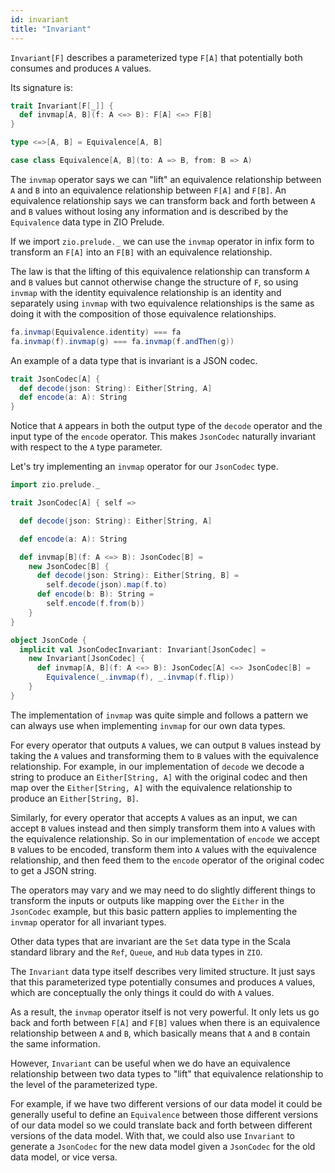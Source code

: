 ```yaml
---
id: invariant
title: "Invariant"
---
```


`Invariant[F]` describes a parameterized type `F[A]` that potentially both consumes and produces `A` values.

Its signature is:

```scala mdoc
trait Invariant[F[_]] {
  def invmap[A, B](f: A <=> B): F[A] <=> F[B]
}

type <=>[A, B] = Equivalence[A, B]

case class Equivalence[A, B](to: A => B, from: B => A)
```

The `invmap` operator says we can "lift" an equivalence relationship between `A` and `B` into an equivalence relationship between `F[A]` and `F[B]`. An equivalence relationship says we can transform back and forth between `A` and `B` values without losing any information and is described by the `Equivalence` data type in ZIO Prelude.

If we import `zio.prelude._` we can use the `invmap` operator in infix form to transform an `F[A]` into an `F[B]` with an equivalence relationship.

The law is that the lifting of this equivalence relationship can transform `A` and `B` values but cannot otherwise change the structure of `F`, so using `invmap` with the identity equivalence relationship is an identity and separately using `invmap` with two equivalence relationships is the same as doing it with the composition of those equivalence relationships.

```scala
fa.invmap(Equivalence.identity) === fa
fa.invmap(f).invmap(g) === fa.invmap(f.andThen(g))
```

An example of a data type that is invariant is a JSON codec.

```scala mdoc
trait JsonCodec[A] {
  def decode(json: String): Either[String, A]
  def encode(a: A): String
}
```

Notice that `A` appears in both the output type of the `decode` operator and the input type of the `encode` operator. This makes `JsonCodec` naturally invariant with respect to the `A` type parameter.

Let's try implementing an `invmap` operator for our `JsonCodec` type.

```scala mdoc:reset
import zio.prelude._

trait JsonCodec[A] { self =>

  def decode(json: String): Either[String, A]

  def encode(a: A): String

  def invmap[B](f: A <=> B): JsonCodec[B] =
    new JsonCodec[B] {
      def decode(json: String): Either[String, B] =
        self.decode(json).map(f.to)
      def encode(b: B): String =
        self.encode(f.from(b))
    }
}

object JsonCode {
  implicit val JsonCodecInvariant: Invariant[JsonCodec] =
    new Invariant[JsonCodec] {
      def invmap[A, B](f: A <=> B): JsonCodec[A] <=> JsonCodec[B] =
        Equivalence(_.invmap(f), _.invmap(f.flip))
    }
}
```

The implementation of `invmap` was quite simple and follows a pattern we can always use when implementing `invmap` for our own data types.

For every operator that outputs `A` values, we can output `B` values instead by taking the `A` values and transforming them to `B` values with the equivalence relationship. For example, in our implementation of `decode` we decode a string to produce an `Either[String, A]` with the original codec and then map over the `Either[String, A]` with the equivalence relationship to produce an `Either[String, B]`.

Similarly, for every operator that accepts `A` values as an input, we can accept `B` values instead and then simply transform them into `A` values with the equivalence relationship. So in our implementation of `encode` we accept `B` values to be encoded, transform them into `A` values with the equivalence relationship, and then feed them to the `encode` operator of the original codec to get a JSON string.

The operators may vary and we may need to do slightly different things to transform the inputs or outputs like mapping over the `Either` in the `JsonCodec` example, but this basic pattern applies to implementing the `invmap` operator for all invariant types.

Other data types that are invariant are the `Set` data type in the Scala standard library and the `Ref`, `Queue`, and `Hub` data types in `ZIO`.

The `Invariant` data type itself describes very limited structure. It just says that this parameterized type potentially consumes and produces `A` values, which are conceptually the only things it could do with `A` values.

As a result, the `invmap` operator itself is not very powerful. It only lets us go back and forth between `F[A]` and `F[B]` values when there is an equivalence relationship between `A` and `B`, which basically means that `A` and `B` contain the same information.

However, `Invariant` can be useful when we do have an equivalence relationship between two data types to "lift" that equivalence relationship to the level of the parameterized type.

For example, if we have two different versions of our data model it could be generally useful to define an `Equivalence` between those different versions of our data model so we could translate back and forth between different versions of the data model. With that, we could also use `Invariant` to generate a `JsonCodec` for the new data model given a `JsonCodec` for the old data model, or vice versa.

